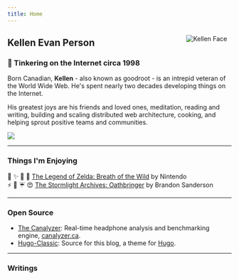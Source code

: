 ```yaml
---
title: Home
---
```

<img src="https://raw.githubusercontent.com/goodroot/goodroot.ca/master/themes/hugo-classic/images/kellen.png" style="min-width:40px;float:right;padding:10px;" alt="Kellen Face">

## Kellen Evan Person

### :ocean: Tinkering on the Internet circa 1998 

Born Canadian, **Kellen** - also known as goodroot - is an intrepid veteran of the World Wide Web. He's spent nearly two decades developing things on the Internet.

His greatest joys are his friends and loved ones, meditation, reading and writing, building and scaling distributed web architecture, cooking, and helping sprout positive teams and communities.

<img src="https://github.com/goodroot/hugo-classic/raw/master/images/partywizard.gif">

------
### Things I'm Enjoying

:evergreen_tree: :sparkles: :hocho: :princess: [The Legend of Zelda: Breath of the Wild](http://amzn.to/2FEAJFT) by Nintendo</br>
:zap: :gem: :umbrella: :heart_eyes: [The Stormlight Archives: Oathbringer](http://amzn.to/2t75Ze2) by Brandon Sanderson

------
### Open Source

* [The Canalyzer](https://github.com/goodroot/canalyzer): Real-time headphone analysis and benchmarking engine, [canalyzer.ca](https://canalyzer.ca). 
* [Hugo-Classic](https://themes.gohugo.io/hugo-classic/): Source for this blog, a theme for [Hugo](https://gohugo.io).

------

### Writings
